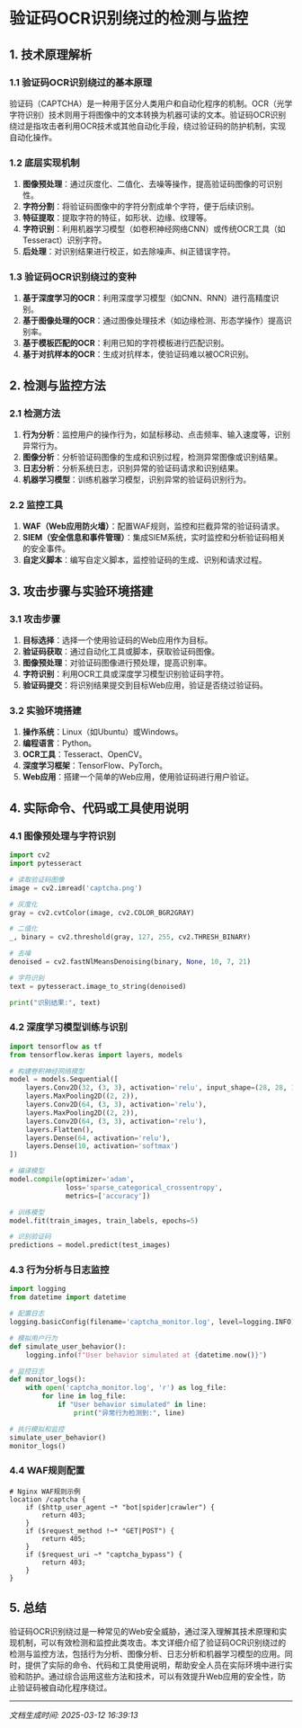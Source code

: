 # 验证码OCR识别绕过的检测与监控

## 1. 技术原理解析

### 1.1 验证码OCR识别绕过的基本原理

验证码（CAPTCHA）是一种用于区分人类用户和自动化程序的机制。OCR（光学字符识别）技术则用于将图像中的文本转换为机器可读的文本。验证码OCR识别绕过是指攻击者利用OCR技术或其他自动化手段，绕过验证码的防护机制，实现自动化操作。

### 1.2 底层实现机制

1. **图像预处理**：通过灰度化、二值化、去噪等操作，提高验证码图像的可识别性。
2. **字符分割**：将验证码图像中的字符分割成单个字符，便于后续识别。
3. **特征提取**：提取字符的特征，如形状、边缘、纹理等。
4. **字符识别**：利用机器学习模型（如卷积神经网络CNN）或传统OCR工具（如Tesseract）识别字符。
5. **后处理**：对识别结果进行校正，如去除噪声、纠正错误字符。

### 1.3 验证码OCR识别绕过的变种

1. **基于深度学习的OCR**：利用深度学习模型（如CNN、RNN）进行高精度识别。
2. **基于图像处理的OCR**：通过图像处理技术（如边缘检测、形态学操作）提高识别率。
3. **基于模板匹配的OCR**：利用已知的字符模板进行匹配识别。
4. **基于对抗样本的OCR**：生成对抗样本，使验证码难以被OCR识别。

## 2. 检测与监控方法

### 2.1 检测方法

1. **行为分析**：监控用户的操作行为，如鼠标移动、点击频率、输入速度等，识别异常行为。
2. **图像分析**：分析验证码图像的生成和识别过程，检测异常图像或识别结果。
3. **日志分析**：分析系统日志，识别异常的验证码请求和识别结果。
4. **机器学习模型**：训练机器学习模型，识别异常的验证码识别行为。

### 2.2 监控工具

1. **WAF（Web应用防火墙）**：配置WAF规则，监控和拦截异常的验证码请求。
2. **SIEM（安全信息和事件管理）**：集成SIEM系统，实时监控和分析验证码相关的安全事件。
3. **自定义脚本**：编写自定义脚本，监控验证码的生成、识别和请求过程。

## 3. 攻击步骤与实验环境搭建

### 3.1 攻击步骤

1. **目标选择**：选择一个使用验证码的Web应用作为目标。
2. **验证码获取**：通过自动化工具或脚本，获取验证码图像。
3. **图像预处理**：对验证码图像进行预处理，提高识别率。
4. **字符识别**：利用OCR工具或深度学习模型识别验证码字符。
5. **验证码提交**：将识别结果提交到目标Web应用，验证是否绕过验证码。

### 3.2 实验环境搭建

1. **操作系统**：Linux（如Ubuntu）或Windows。
2. **编程语言**：Python。
3. **OCR工具**：Tesseract、OpenCV。
4. **深度学习框架**：TensorFlow、PyTorch。
5. **Web应用**：搭建一个简单的Web应用，使用验证码进行用户验证。

## 4. 实际命令、代码或工具使用说明

### 4.1 图像预处理与字符识别

```python
import cv2
import pytesseract

# 读取验证码图像
image = cv2.imread('captcha.png')

# 灰度化
gray = cv2.cvtColor(image, cv2.COLOR_BGR2GRAY)

# 二值化
_, binary = cv2.threshold(gray, 127, 255, cv2.THRESH_BINARY)

# 去噪
denoised = cv2.fastNlMeansDenoising(binary, None, 10, 7, 21)

# 字符识别
text = pytesseract.image_to_string(denoised)

print("识别结果:", text)
```

### 4.2 深度学习模型训练与识别

```python
import tensorflow as tf
from tensorflow.keras import layers, models

# 构建卷积神经网络模型
model = models.Sequential([
    layers.Conv2D(32, (3, 3), activation='relu', input_shape=(28, 28, 1)),
    layers.MaxPooling2D((2, 2)),
    layers.Conv2D(64, (3, 3), activation='relu'),
    layers.MaxPooling2D((2, 2)),
    layers.Conv2D(64, (3, 3), activation='relu'),
    layers.Flatten(),
    layers.Dense(64, activation='relu'),
    layers.Dense(10, activation='softmax')
])

# 编译模型
model.compile(optimizer='adam',
              loss='sparse_categorical_crossentropy',
              metrics=['accuracy'])

# 训练模型
model.fit(train_images, train_labels, epochs=5)

# 识别验证码
predictions = model.predict(test_images)
```

### 4.3 行为分析与日志监控

```python
import logging
from datetime import datetime

# 配置日志
logging.basicConfig(filename='captcha_monitor.log', level=logging.INFO)

# 模拟用户行为
def simulate_user_behavior():
    logging.info(f"User behavior simulated at {datetime.now()}")

# 监控日志
def monitor_logs():
    with open('captcha_monitor.log', 'r') as log_file:
        for line in log_file:
            if "User behavior simulated" in line:
                print("异常行为检测到:", line)

# 执行模拟和监控
simulate_user_behavior()
monitor_logs()
```

### 4.4 WAF规则配置

```nginx
# Nginx WAF规则示例
location /captcha {
    if ($http_user_agent ~* "bot|spider|crawler") {
        return 403;
    }
    if ($request_method !~* "GET|POST") {
        return 405;
    }
    if ($request_uri ~* "captcha_bypass") {
        return 403;
    }
}
```

## 5. 总结

验证码OCR识别绕过是一种常见的Web安全威胁，通过深入理解其技术原理和实现机制，可以有效检测和监控此类攻击。本文详细介绍了验证码OCR识别绕过的检测与监控方法，包括行为分析、图像分析、日志分析和机器学习模型的应用。同时，提供了实际的命令、代码和工具使用说明，帮助安全人员在实际环境中进行实验和防护。通过综合运用这些方法和技术，可以有效提升Web应用的安全性，防止验证码被自动化程序绕过。

---

*文档生成时间: 2025-03-12 16:39:13*
